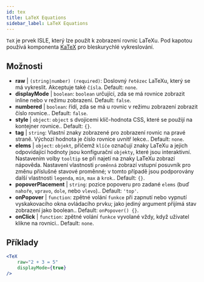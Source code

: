```yaml
---
id: tex
title: LaTeX Equations
sidebar_label: LaTeX Equations
---
```


`TeX` je prvek ISLE, který lze použít k zobrazení rovnic LaTeXu. Pod kapotou používá komponenta [KaTeX](https://github.com/Khan/KaTeX) pro bleskurychlé vykreslování.

## Možnosti

* __raw__ | `(string|number) (required)`: Doslovný `řetězec` LaTeXu, který se má vykreslit. Akceptuje také `čísla`. Default: `none`.
* __displayMode__ | `boolean`: `boolean` určující, zda se má rovnice zobrazit inline nebo v režimu zobrazení. Default: `false`.
* __numbered__ | `boolean`: řídí, zda se má u rovnic v režimu zobrazení zobrazit číslo rovnice.. Default: `false`.
* __style__ | `object`: `object` s dvojicemi klíč-hodnota CSS, které se použijí na kontejner rovnice.. Default: `{}`.
* __tag__ | `string`: Vlastní znaky zobrazené pro zobrazení rovnic na pravé straně. Výchozí hodnota je číslo rovnice uvnitř lekce.. Default: `none`.
* __elems__ | `object`: `objekt`, přičemž `klíče` označují znaky LaTeXu a jejich odpovídající hodnoty jsou konfigurační `objekty`, které jsou interaktivní. Nastavením volby `tooltip` se při najetí na znaky LaTeXu zobrazí nápověda. Nastavení vlastnosti `proměnná` zobrazí vstupní posuvník pro změnu příslušné stavové proměnné; v tomto případě jsou podporovány další vlastnosti `legenda`, `min`, `max` a `krok`.. Default: `{}`.
* __popoverPlacement__ | `string`: pozice popoveru pro zadané `elems` (buď `nahoře`, `vpravo`, `dole`, nebo `vlevo`).. Default: `'top'`.
* __onPopover__ | `function`: zpětné volání `funkce` při zapnutí nebo vypnutí vyskakovacího okna ovládacího prvku; jako jediný argument přijímá stav zobrazení jako boolean.. Default: `onPopover() {}`.
* __onClick__ | `function`: zpětné volání `funkce` vyvolané vždy, když uživatel klikne na rovnici.. Default: `none`.


## Příklady

```jsx live
<TeX
    raw="2 + 3 = 5"
    displayMode={true}
/>
```



